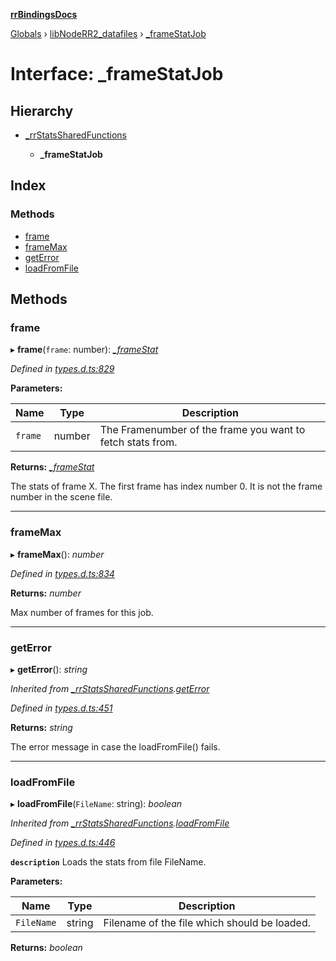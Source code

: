 **[rrBindingsDocs](../README.md)**

[Globals](../README.md) › [libNodeRR2_datafiles](../modules/libnoderr2_datafiles.md) › [_frameStatJob](libnoderr2_datafiles._framestatjob.md)

# Interface: _frameStatJob

## Hierarchy

* [_rrStatsSharedFunctions](libnoderr2_datafiles._rrstatssharedfunctions.md)

  * **_frameStatJob**

## Index

### Methods

* [frame](libnoderr2_datafiles._framestatjob.md#frame)
* [frameMax](libnoderr2_datafiles._framestatjob.md#framemax)
* [getError](libnoderr2_datafiles._framestatjob.md#geterror)
* [loadFromFile](libnoderr2_datafiles._framestatjob.md#loadfromfile)

## Methods

###  frame

▸ **frame**(`frame`: number): *[_frameStat](libnoderr2_datafiles._framestat.md)*

*Defined in [types.d.ts:829](https://github.com/Novalis15/RoyalRender-OpenExtensions/blob/5ba4523/rrNodeJS_rrBindings/nodeJS/win64/v6/types.d.ts#L829)*

**Parameters:**

Name | Type | Description |
------ | ------ | ------ |
`frame` | number | The Framenumber of the frame you want to fetch stats from. |

**Returns:** *[_frameStat](libnoderr2_datafiles._framestat.md)*

The stats of frame X. The first frame has index number 0. It is not the frame number in the scene file.

___

###  frameMax

▸ **frameMax**(): *number*

*Defined in [types.d.ts:834](https://github.com/Novalis15/RoyalRender-OpenExtensions/blob/5ba4523/rrNodeJS_rrBindings/nodeJS/win64/v6/types.d.ts#L834)*

**Returns:** *number*

Max number of frames for this job.

___

###  getError

▸ **getError**(): *string*

*Inherited from [_rrStatsSharedFunctions](libnoderr2_datafiles._rrstatssharedfunctions.md).[getError](libnoderr2_datafiles._rrstatssharedfunctions.md#geterror)*

*Defined in [types.d.ts:451](https://github.com/Novalis15/RoyalRender-OpenExtensions/blob/5ba4523/rrNodeJS_rrBindings/nodeJS/win64/v6/types.d.ts#L451)*

**Returns:** *string*

The error message in case the loadFromFile() fails.

___

###  loadFromFile

▸ **loadFromFile**(`FileName`: string): *boolean*

*Inherited from [_rrStatsSharedFunctions](libnoderr2_datafiles._rrstatssharedfunctions.md).[loadFromFile](libnoderr2_datafiles._rrstatssharedfunctions.md#loadfromfile)*

*Defined in [types.d.ts:446](https://github.com/Novalis15/RoyalRender-OpenExtensions/blob/5ba4523/rrNodeJS_rrBindings/nodeJS/win64/v6/types.d.ts#L446)*

**`description`** Loads the stats from file FileName.

**Parameters:**

Name | Type | Description |
------ | ------ | ------ |
`FileName` | string | Filename of the file which should be loaded.  |

**Returns:** *boolean*